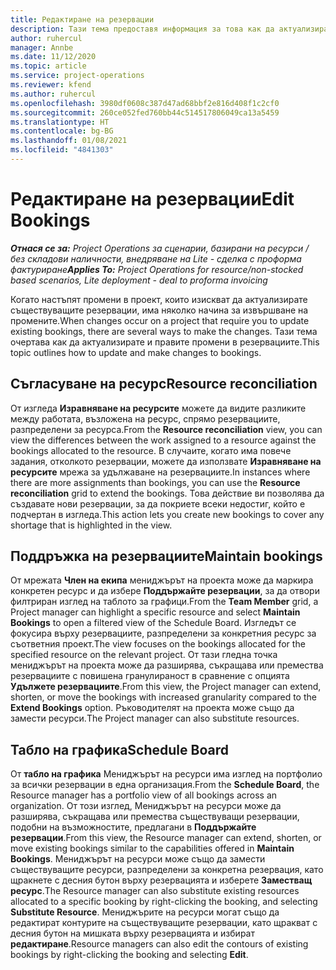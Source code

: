 ```yaml
---
title: Редактиране на резервации
description: Тази тема предоставя информация за това как да актуализирате и правите промени в резервациите.
author: ruhercul
manager: Annbe
ms.date: 11/12/2020
ms.topic: article
ms.service: project-operations
ms.reviewer: kfend
ms.author: ruhercul
ms.openlocfilehash: 3980df0608c387d47ad68bbf2e816d408f1c2cf0
ms.sourcegitcommit: 260ce052fed760bb44c514517806049ca13a5459
ms.translationtype: HT
ms.contentlocale: bg-BG
ms.lasthandoff: 01/08/2021
ms.locfileid: "4841303"
---
```

# <a name="edit-bookings"></a><span data-ttu-id="13532-103">Редактиране на резервации</span><span class="sxs-lookup"><span data-stu-id="13532-103">Edit Bookings</span></span>

<span data-ttu-id="13532-104">_**Отнася се за:** Project Operations за сценарии, базирани на ресурси / без складови наличности, внедряване на Lite - сделка с проформа фактуриране_</span><span class="sxs-lookup"><span data-stu-id="13532-104">_**Applies To:** Project Operations for resource/non-stocked based scenarios, Lite deployment - deal to proforma invoicing_</span></span>


<span data-ttu-id="13532-105">Когато настъпят промени в проект, които изискват да актуализирате съществуващите резервации, има няколко начина за извършване на промените.</span><span class="sxs-lookup"><span data-stu-id="13532-105">When changes occur on a project that require you to update existing bookings, there are several ways to make the changes.</span></span> <span data-ttu-id="13532-106">Тази тема очертава как да актуализирате и правите промени в резервациите.</span><span class="sxs-lookup"><span data-stu-id="13532-106">This topic outlines how to update and make changes to bookings.</span></span>

## <a name="resource-reconciliation"></a><span data-ttu-id="13532-107">Съгласуване на ресурс</span><span class="sxs-lookup"><span data-stu-id="13532-107">Resource reconciliation</span></span>

<span data-ttu-id="13532-108">От изгледа **Изравняване на ресурсите** можете да видите разликите между работата, възложена на ресурс, спрямо резервациите, разпределени за ресурса.</span><span class="sxs-lookup"><span data-stu-id="13532-108">From the **Resource reconciliation** view, you can view the differences between the work assigned to a resource against the bookings allocated to the resource.</span></span> <span data-ttu-id="13532-109">В случаите, когато има повече задания, отколкото резервации, можете да използвате **Изравняване на ресурсите** мрежа за удължаване на резервациите.</span><span class="sxs-lookup"><span data-stu-id="13532-109">In instances where there are more assignments than bookings, you can use the **Resource reconciliation** grid to extend the bookings.</span></span> <span data-ttu-id="13532-110">Това действие ви позволява да създавате нови резервации, за да покриете всеки недостиг, който е подчертан в изгледа.</span><span class="sxs-lookup"><span data-stu-id="13532-110">This action lets you create new bookings to cover any shortage that is highlighted in the view.</span></span>

## <a name="maintain-bookings"></a><span data-ttu-id="13532-111">Поддръжка на резервациите</span><span class="sxs-lookup"><span data-stu-id="13532-111">Maintain bookings</span></span>

<span data-ttu-id="13532-112">От мрежата **Член на екипа** мениджърът на проекта може да маркира конкретен ресурс и да избере **Поддържайте резервации**, за да отвори филтриран изглед на таблото за графици.</span><span class="sxs-lookup"><span data-stu-id="13532-112">From the **Team Member** grid, a Project manager can highlight a specific resource and select **Maintain Bookings** to open a filtered view of the Schedule Board.</span></span> <span data-ttu-id="13532-113">Изгледът се фокусира върху резервациите, разпределени за конкретния ресурс за съответния проект.</span><span class="sxs-lookup"><span data-stu-id="13532-113">The view focuses on the bookings allocated for the specified resource on the relevant project.</span></span> <span data-ttu-id="13532-114">От тази гледна точка мениджърът на проекта може да разширява, съкращава или премества резервациите с повишена гранулираност в сравнение с опцията **Удължете резервациите**.</span><span class="sxs-lookup"><span data-stu-id="13532-114">From this view, the Project manager can extend, shorten, or move the bookings with increased granularity compared to the **Extend Bookings** option.</span></span> <span data-ttu-id="13532-115">Ръководителят на проекта може също да замести ресурси.</span><span class="sxs-lookup"><span data-stu-id="13532-115">The Project manager can also substitute resources.</span></span>

## <a name="schedule-board"></a><span data-ttu-id="13532-116">Табло на графика</span><span class="sxs-lookup"><span data-stu-id="13532-116">Schedule Board</span></span>

<span data-ttu-id="13532-117">От **табло на графика** Мениджърът на ресурси има изглед на портфолио за всички резервации в една организация.</span><span class="sxs-lookup"><span data-stu-id="13532-117">From the **Schedule Board**, the Resource manager has a portfolio view of all bookings across an organization.</span></span> <span data-ttu-id="13532-118">От този изглед, Мениджърът на ресурси може да разширява, съкращава или премества съществуващи резервации, подобни на възможностите, предлагани в **Поддържайте резервации**.</span><span class="sxs-lookup"><span data-stu-id="13532-118">From this view, the Resource manager can extend, shorten, or move existing bookings similar to the capabilities offered in **Maintain Bookings**.</span></span> <span data-ttu-id="13532-119">Мениджърът на ресурси може също да замести съществуващите ресурси, разпределени за конкретна резервация, като щракнете с десния бутон върху резервацията и изберете **Заместващ ресурс**.</span><span class="sxs-lookup"><span data-stu-id="13532-119">The Resource manager can also substitute existing resources allocated to a specific booking by right-clicking the booking, and selecting **Substitute Resource**.</span></span> <span data-ttu-id="13532-120">Мениджърите на ресурси могат също да редактират контурите на съществуващите резервации, като щракват с десния бутон на мишката върху резервацията и избират **редактиране**.</span><span class="sxs-lookup"><span data-stu-id="13532-120">Resource managers can also edit the contours of existing bookings by right-clicking the booking and selecting **Edit**.</span></span>
